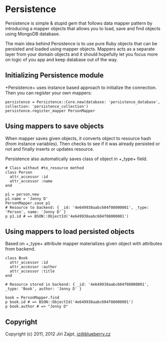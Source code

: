 # Persistence

Persistence is simple & stupid gem that follows data mapper pattern by
introducing a mapper objects that allows you to load, save and find objects
using MongoDB database.

The main idea behind Persistence is to use pure Ruby objects that can be 
persisted and loaded using mapper objects. Mappers acts as a separate 
layer from your domain objects and it should hopefully let you focus 
more on logic of you app and keep database out of the way.


## Initializing Persistence module

+Persistence+ uses instance based approach to initialize the connection. Then you can
register your own mappers:

    persistence = Persistence::Core.new(database: 'persistence_database', collection: 'persistence_collection')
    persistence.register_mapper PersonMapper


## Using mappers to save objects


When mapper saves given objects, it converts object to resource hash (from instance variables). Then
checks to see if it was already persisted or not and finally inserts or updates resource.

Persistence also automatically saves class of object in +_type+ field.

    # Class without #to_resource method
    class Person
      attr_accessor :id
      attr_accessor :name
    end

    p1 = person.new
    p1.name = 'Jonny D'
    PersonMapper.save p1
    # Resource to backend: { _id: '4e649938aabc604f08000001', _type: 'Person', name: 'Jonny D' }
    p p1.id # => BSON::ObjectId('4e649938aabc604f08000001')


## Using mappers to load persisted objects

Based on +_type+ attribute mapper materializes given object with attributes from backend.

    class Book
      attr_accessor :id
      attr_accessor :author
      attr_accessor :title
    end

    # Resource stored in backend: { _id: '4e649938aabc604f08000001', _type: 'Book', author: 'Jonny D' }

    book = PersonMapper.find
    p book.id # => BSON::ObjectId('4e649938aabc604f08000001')
    p book.author # => "Jonny D"


## Copyright

Copyright (c) 2011, 2012 Jiri Zajpt, <jz@blueberry.cz>


